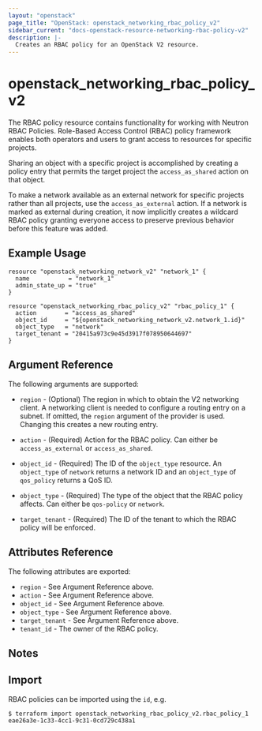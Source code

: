 ```yaml
---
layout: "openstack"
page_title: "OpenStack: openstack_networking_rbac_policy_v2"
sidebar_current: "docs-openstack-resource-networking-rbac-policy-v2"
description: |-
  Creates an RBAC policy for an OpenStack V2 resource.
---
```


# openstack\_networking\_rbac\_policy\_v2

The RBAC policy resource contains functionality for working with Neutron RBAC
Policies. Role-Based Access Control (RBAC) policy framework enables both
operators and users to grant access to resources for specific projects.

Sharing an object with a specific project is accomplished by creating a
policy entry that permits the target project the `access_as_shared` action
on that object.

To make a network available as an external network for specific projects
rather than all projects, use the `access_as_external` action.
If a network is marked as external during creation, it now implicitly creates
a wildcard RBAC policy granting everyone access to preserve previous behavior
before this feature was added.

## Example Usage

```hcl
resource "openstack_networking_network_v2" "network_1" {
  name           = "network_1"
  admin_state_up = "true"
}

resource "openstack_networking_rbac_policy_v2" "rbac_policy_1" {
  action        = "access_as_shared"
  object_id     = "${openstack_networking_network_v2.network_1.id}"
  object_type   = "network"
  target_tenant = "20415a973c9e45d3917f078950644697"
}
```

## Argument Reference

The following arguments are supported:

* `region` - (Optional) The region in which to obtain the V2 networking client.
    A networking client is needed to configure a routing entry on a subnet. If omitted, the
    `region` argument of the provider is used. Changing this creates a new
    routing entry.

* `action` - (Required) Action for the RBAC policy. Can either be
  `access_as_external` or `access_as_shared`.

* `object_id` - (Required) The ID of the `object_type` resource. An
  `object_type` of `network` returns a network ID and an `object_type` of
   `qos_policy` returns a QoS ID.

* `object_type` - (Required) The type of the object that the RBAC policy
  affects. Can either be `qos-policy` or `network`.

* `target_tenant` - (Required) The ID of the tenant to which the RBAC policy
  will be enforced.

## Attributes Reference

The following attributes are exported:

* `region` - See Argument Reference above.
* `action` - See Argument Reference above.
* `object_id` - See Argument Reference above.
* `object_type` - See Argument Reference above.
* `target_tenant` - See Argument Reference above.
* `tenant_id` - The owner of the RBAC policy.

## Notes

## Import

RBAC policies can be imported using the `id`, e.g.

```
$ terraform import openstack_networking_rbac_policy_v2.rbac_policy_1 eae26a3e-1c33-4cc1-9c31-0cd729c438a1
```
